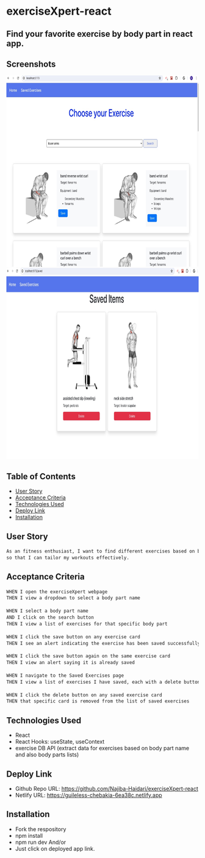 # exerciseXpert-react

## Find your favorite exercise by body part in react app.

## Screenshots

<p align="center">
  <img src="./public/screenshot.jpeg" alt="screenshot" width="700" height="500" />
  <img src="./public/screenshot2.jpeg" alt="screenshot" width="700" height="500" />
</p>

## Table of Contents

- [User Story](#user-story)
- [Acceptance Criteria](#acceptance-criteria)
- [Technologies Used](#technologies-used)
- [Deploy Link](#deploy-link)
- [Installation](#installation)

## User Story

```md
As an fitness enthusiast, I want to find different exercises based on body part names 
so that I can tailor my workouts effectively.

```

## Acceptance Criteria

```md
WHEN I open the exerciseXpert webpage
THEN I view a dropdown to select a body part name

WHEN I select a body part name
AND I click on the search button
THEN I view a list of exercises for that specific body part

WHEN I click the save button on any exercise card
THEN I see an alert indicating the exercise has been saved successfully

WHEN I click the save button again on the same exercise card
THEN I view an alert saying it is already saved

WHEN I navigate to the Saved Exercises page
THEN I view a list of exercises I have saved, each with a delete button

WHEN I click the delete button on any saved exercise card
THEN that specific card is removed from the list of saved exercises
```

## Technologies Used

- React
- React Hooks: useState, useContext
- exercise DB API (extract data for exercises based on body part name and also body parts lists)

## Deploy Link

- Github Repo URL: https://github.com/Najiba-Haidari/exerciseXpert-react
- Netlify URL: https://guileless-chebakia-6ea38c.netlify.app

## Installation

- Fork the respository
- npm install
- npm run dev
  And/or
- Just click on deployed app link.

